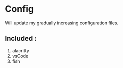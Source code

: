# Config
Will update my gradually increasing configuration files.

## Included :
1. alacritty
2. vsCode
3. fish
